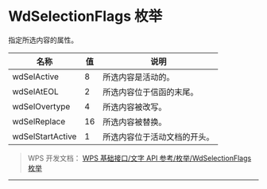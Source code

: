 # WdSelectionFlags 枚举

指定所选内容的属性。

| 名称             | 值  | 说明                         |
|------------------|-----|------------------------------|
| wdSelActive      | 8   | 所选内容是活动的。           |
| wdSelAtEOL       | 2   | 所选内容位于信函的末尾。     |
| wdSelOvertype    | 4   | 所选内容被改写。             |
| wdSelReplace     | 16  | 所选内容被替换。             |
| wdSelStartActive | 1   | 所选内容位于活动文档的开头。 |

> WPS 开发文档： [WPS 基础接口/文字 API 参考/枚举/WdSelectionFlags 枚举](https://qn.cache.wpscdn.cn/encs/doc/office_v19/topics/WPS%20%E5%9F%BA%E7%A1%80%E6%8E%A5%E5%8F%A3/%E6%96%87%E5%AD%97%20API%20%E5%8F%82%E8%80%83/%E6%9E%9A%E4%B8%BE/WdSelectionFlags%20%E6%9E%9A%E4%B8%BE.html)

------------------------------------------------------------------------
